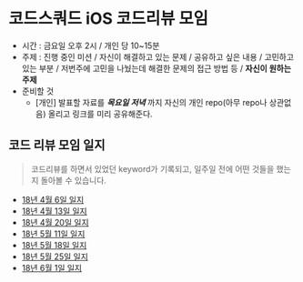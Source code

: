 # 코드스쿼드 iOS 코드리뷰 모임

- 시간 : 금요일 오후 2시 /  개인 당 10~15분
- 주제 : 진행 중인 미션 / 자신이 해결하고 있는 문제 / 공유하고 싶은 내용 / 고민하고 있는 부분 / 저번주에 고민을 나눴는데 해결한 문제의 접근 방법 등 / __자신이 원하는 주제__
- 준비할 것
	- [개인] 발표할 자료를 ___목요일 저녁___ 까지 자신의 개인 repo(아무 repo나 상관없음) 올리고 링크를 미리 공유해준다.


## 코드 리뷰 모임 일지

> 코드리뷰를 하면서 있었던 keyword가 기록되고, 일주일 전에 어떤 것들을 했는지 돌아볼 수 있습니다.

* [18년 4월 6일 일지](ReviewDiary/180406_diary.md)
* [18년 4월 13일 일지](ReviewDiary/180413_diary.md)
* [18년 4월 20일 일지](ReviewDiary/180420_diary.md)
* [18년 5월 11일 일지](ReviewDiary/180511_diary.md)
* [18년 5월 18일 일지](ReviewDiary/180518_diary.md)
* [18년 5월 25일 일지](ReviewDiary/180528_diary.md)
* [18년 6월 1일 일지](ReviewDiary/180601_diary.md)